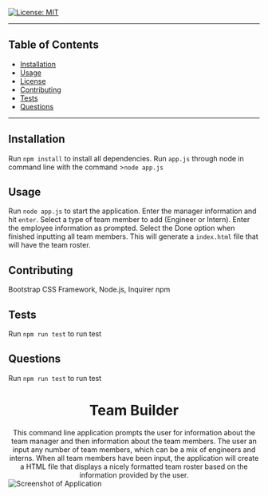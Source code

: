 
[![License: MIT](https://img.shields.io/badge/License-MIT-yellow.svg)](https://opensource.org/licenses/MIT)

---

## Table of Contents
- [Installation](#installation)
- [Usage](#usage)
- [License](#license)
- [Contributing](#contributing)
- [Tests](#tests)
- [Questions](#questions)

---

## Installation

Run  `npm install` to install all dependencies. Run `app.js` through node in command line with the command >`node app.js`

## Usage

Run `node app.js` to start the application. Enter the manager information and hit `enter`. Select a type of team member to add (Engineer or Intern). Enter the employee information as prompted. Select the Done option when finished inputting all team members. This will generate a `index.html` file that will have the team roster.

## Contributing

Bootstrap CSS Framework, Node.js, Inquirer npm

## Tests

Run `npm run test` to run test

## Questions

Run `npm run test` to run test

<h1 align="center">Team Builder</h1>
<div align="center">This command line application prompts the user for information about the team manager and then information about the team members. The user an input any number of team members, which can be a mix of engineers and interns. When all team members have been input, the application will create a HTML file that displays a nicely formatted team roster based on the information provided by the user.</div>
<img src="https://i.imgur.com/HrtYWax.png" align="center" alt="Screenshot of Application">
